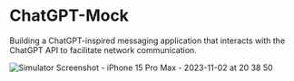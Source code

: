 # ChatGPT-Mock
Building a ChatGPT-inspired messaging application that interacts with the ChatGPT API to facilitate network communication.


![Simulator Screenshot - iPhone 15 Pro Max - 2023-11-02 at 20 38 50](https://github.com/capta1992/ChatGPT-Mock/assets/47236560/f7a55868-508e-4f6b-aab8-d7cc4d18f21a)
